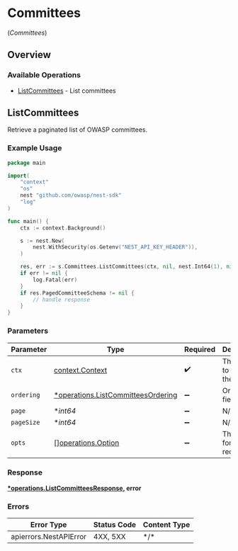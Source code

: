 # Committees
(*Committees*)

## Overview

### Available Operations

* [ListCommittees](#listcommittees) - List committees

## ListCommittees

Retrieve a paginated list of OWASP committees.

### Example Usage

<!-- UsageSnippet language="go" operationID="list_committees" method="get" path="/api/v0/committees/" -->
```go
package main

import(
	"context"
	"os"
	nest "github.com/owasp/nest-sdk"
	"log"
)

func main() {
    ctx := context.Background()

    s := nest.New(
        nest.WithSecurity(os.Getenv("NEST_API_KEY_HEADER")),
    )

    res, err := s.Committees.ListCommittees(ctx, nil, nest.Int64(1), nil)
    if err != nil {
        log.Fatal(err)
    }
    if res.PagedCommitteeSchema != nil {
        // handle response
    }
}
```

### Parameters

| Parameter                                                                               | Type                                                                                    | Required                                                                                | Description                                                                             |
| --------------------------------------------------------------------------------------- | --------------------------------------------------------------------------------------- | --------------------------------------------------------------------------------------- | --------------------------------------------------------------------------------------- |
| `ctx`                                                                                   | [context.Context](https://pkg.go.dev/context#Context)                                   | :heavy_check_mark:                                                                      | The context to use for the request.                                                     |
| `ordering`                                                                              | [*operations.ListCommitteesOrdering](../../models/operations/listcommitteesordering.md) | :heavy_minus_sign:                                                                      | Ordering field                                                                          |
| `page`                                                                                  | **int64*                                                                                | :heavy_minus_sign:                                                                      | N/A                                                                                     |
| `pageSize`                                                                              | **int64*                                                                                | :heavy_minus_sign:                                                                      | N/A                                                                                     |
| `opts`                                                                                  | [][operations.Option](../../models/operations/option.md)                                | :heavy_minus_sign:                                                                      | The options for this request.                                                           |

### Response

**[*operations.ListCommitteesResponse](../../models/operations/listcommitteesresponse.md), error**

### Errors

| Error Type             | Status Code            | Content Type           |
| ---------------------- | ---------------------- | ---------------------- |
| apierrors.NestAPIError | 4XX, 5XX               | \*/\*                  |